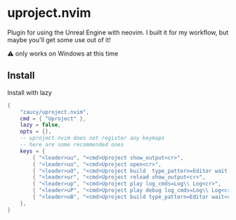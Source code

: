 # uproject.nvim

Plugin for using the Unreal Engine with neovim. I built it for my workflow, but maybe you'll get some use out of it!

:warning: only works on Windows at this time

## Install

Install with lazy

```lua
{
	"zaucy/uproject.nvim",
	cmd = { "Uproject" },
	lazy = false,
	opts = {},
	-- uproject.nvim does not register any keymaps
	-- here are some recommended ones
	keys = {
		{ "<leader>uu", "<cmd>Uproject show_output<cr>",                            desc = "Show last output" },
		{ "<leader>uo", "<cmd>Uproject open<cr>",                                   desc = "Open Unreal Editor" },
		{ "<leader>uO", "<cmd>Uproject build  type_pattern=Editor wait open<cr>",   desc = "Build and open Unreal Editor" },
		{ "<leader>ur", "<cmd>Uproject reload show_output<cr>",                     desc = "Reload uproject" },
		{ "<leader>up", "<cmd>Uproject play log_cmds=Log\\ Log<cr>",                desc = "Play game" },
		{ "<leader>uP", "<cmd>Uproject play debug log_cmds=Log\\ Log<cr>",          desc = "Play game (debug)" },
		{ "<leader>uB", "<cmd>Uproject build type_pattern=Editor wait<cr>",         desc = "Build (keep open)" },
	},
}
```

